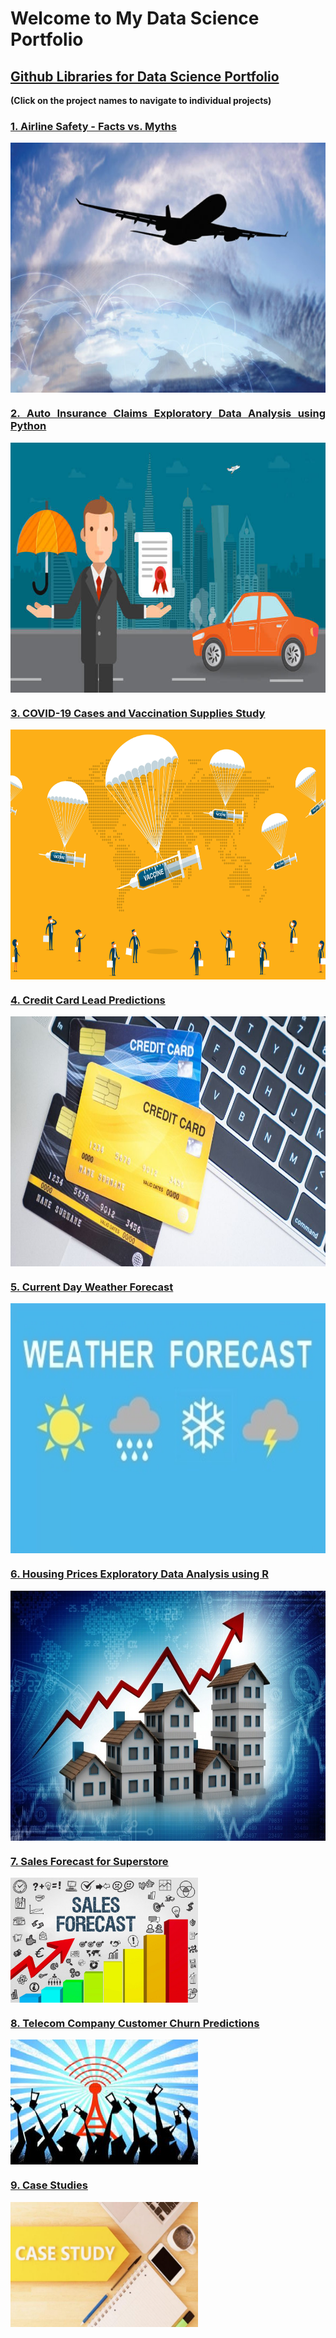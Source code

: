 # Welcome to My Data Science Portfolio


## [Github Libraries for Data Science Portfolio](https://github.com/pchougule-ms/pchougule-ms/tree/main/Data%20Science%20Portfolio)
**(Click on the project names to navigate to individual projects)**




<h3 align="justify"> <a href="https://github.com/pchougule-ms/pchougule-ms/tree/main/Data%20Science%20Portfolio/Airline%20Safety"> <u>1. Airline Safety - Facts vs. Myths</u> </a></h3>
<img align="center" src="images/AirSafety_flightsafety.org_resource_aviation-safety-network.jpg" width="600" height="400"/> <br/>




<h3 align="justify"> <a href="https://github.com/pchougule-ms/pchougule-ms/tree/main/Data%20Science%20Portfolio/Auto%20Insurance%20Claims%20EDA%20using%20Python"> <u>2. Auto Insurance Claims Exploratory Data Analysis using Python</u> </a></h3>
<img align="center" src="images/car-insurance_httpsblog.servicemarket.comwp-contentuploads201610everything-you-need-to-know-about-car-insurance-2.jpg" width="600" height="400"/> <br/>




<h3 align="justify"> <a href="https://github.com/pchougule-ms/pchougule-ms/tree/main/Data%20Science%20Portfolio/COVID-19%20Cases%20and%20Vaccination%20supplies%20study"> <u>3. COVID-19 Cases and Vaccination Supplies Study</u> </a></h3>
<img align="center" src="images/covid_vaccine_study_https_www.yalemedicine.org_news_covid-19-vaccine-comparison.jpg" width="600" height="400"/> <br/>




<h3 align="justify"> <a href="https://github.com/pchougule-ms/pchougule-ms/tree/main/Data%20Science%20Portfolio/Credit%20Card%20Lead%20Predictions"> <u>4. Credit Card Lead Predictions</u> </a></h3>
<img align="center" src="images/Credit_Card_financialwellness_utah_edublogposts2020Junenewsletter_php.jpg"  width="600" height="400"/> <br/>




<h3 align="justify"><a href="https://github.com/pchougule-ms/pchougule-ms/tree/main/Data%20Science%20Portfolio/Current%20Day%20Weather%20Forecast"> <u>5. Current Day Weather Forecast</u> </a></h3>
<img align="center" src="images/weather_image_https_newsonair.gov.in_News_title_Weather-conditions-of-various-places-across-country&id_390362.jpg" width="600" height="400"/> <br/>




<h3 align="justify"><a href="https://github.com/pchougule-ms/pchougule-ms/tree/main/Data%20Science%20Portfolio/Housing%20Prices%20EDA"> <u>6. Housing Prices Exploratory Data Analysis using R</u> </a></h3>
<img align="center" src="images/housing_https_miro.medium.com_max_1400_1_Zr0rsnWzE0A_fqCHfDndMA.jpg" width="600" height="400"/> <br/>




<h3 align="justify"><a href="https://github.com/pchougule-ms/pchougule-ms/tree/main/Data%20Science%20Portfolio/Sales%20Forecast%20for%20Superstore"> <u>7. Sales Forecast for Superstore</u> </a></h3>
<img align="center" src="images/Sales-Forecast_https_sopsa.org_articles_the-complete-guide-to-building-a-sales-forecast.jpg" width="300" height="200"/> <br/>




<h3 align="justify"><a href="https://github.com/pchougule-ms/pchougule-ms/tree/main/Data%20Science%20Portfolio/Sales%20Predictions"> <u>8. Telecom Company Customer Churn Predictions</u> </a></h3>
<img align="center" src="images/Telco_customer_churn_https_www.tibco.com_blog_wp-content_uploads_2013_01_17450178.cms_.jpg" width="300" height="200"/> <br/>




<h3 align="justify"><a href="https://github.com/pchougule-ms/pchougule-ms/tree/main/Data%20Science%20Portfolio/Case%20Studies%20-%20Individual"> <u>9. Case Studies</u> </a></h3>
<img align="center" src="images/Case_studies_https_technologyadvice.com_blog_marketing_write-case-studies.jpg" width="300" height="200"/> 
<br/>



